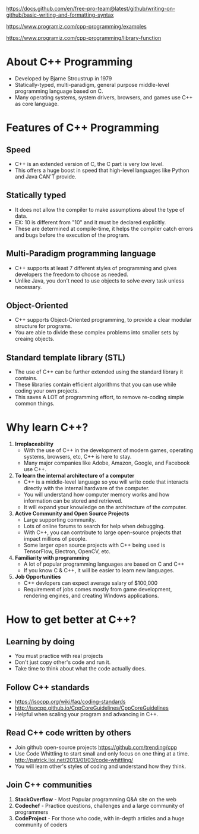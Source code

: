 https://docs.github.com/en/free-pro-team@latest/github/writing-on-github/basic-writing-and-formatting-syntax

https://www.programiz.com/cpp-programming/examples

https://www.programiz.com/cpp-programming/library-function


# About C++ Programming
- Developed by Bjarne Stroustrup in 1979
- Statically-typed, multi-paradigm, general purpose middle-level programming language based on C.
- Many operating systems, system drivers, browsers, and games use C++ as core language.

# Features of C++ Programming
## Speed
- C++ is an extended version of C, the C part is very low level. 
- This offers a huge boost in speed that high-level languages like Python and Java CAN'T provide.

## Statically typed
- It does not allow the compiler to make assumptions about the type of data.
- EX: 10 is different from "10" and it must be declared explicitly. 
- These are determined at compile-time, it helps the compiler catch errors and bugs before the execution of the program.

## Multi-Paradigm programming language
- C++ supports at least 7 different styles of programming and gives developers the freedom to choose as needed.
- Unlike Java, you don't need to use objects to solve every task unless necessary.

## Object-Oriented
- C++ supports Object-Oriented programming, to provide a clear modular structure for programs.
- You are able to divide these complex problems into smaller sets by creaing objects. 

## Standard template library (STL)
- The use of C++ can be further extended using the standard library it contains.
- These libraries contain efficient algorithms that you can use while coding your own projects. 
- This saves A LOT of programming effort, to remove re-coding simple common things. 


# Why learn C++?
1. **Irreplaceability**
   - With the use of C++ in the development of modern games, operating systems, browsers, etc, C++ is here to stay.
   - Many major companies like Adobe, Amazon, Google, and Facebook use C++.
2. **To learn the internal architecture of a computer**
   - C++ is a middle-level language so you will write code that interacts directly with the internal hardware of the computer.
   - You will understand how computer memory works and how information can be stored and retrieved.
   - It will expand your knowledge on the architecture of the computer.
3. **Active Community and Open Source Projects**
   - Large supporting community.
   - Lots of online forums to search for help when debugging. 
   - With C++, you can contribute to large open-source projects that impact millions of people.
   - Some larger open source projects with C++ being used is TensorFlow, Electron, OpenCV, etc.
4. **Familiarity with programming**
   - A lot of popular programming languages are based on C and C++
   - If you know C & C++, it will be easier to learn new languages.
5. **Job Opportunities**
   - C++ devlopers can expect average salary of $100,000
   - Requirement of jobs comes mostly from game development, rendering engines, and creating Windows applications. 
   
   
# How to get better at C++?
## Learning by doing
- You must practice with real projects
- Don't just copy other's code and run it.
- Take time to think about what the code actually does.

## Follow C++ standards
- https://isocpp.org/wiki/faq/coding-standards
- http://isocpp.github.io/CppCoreGuidelines/CppCoreGuidelines
- Helpful when scaling your program and advancing in C++.

## Read C++ code written by others
- Join github open-source projects https://github.com/trending/cpp
- Use Code Whittling to start small and only focus on one thing at a time. http://patrick.lioi.net/2013/01/03/code-whittling/
- You will learn other's styles of coding and understand how they think.

## Join C++ communities
1. **StackOverflow** - Most Popular programming Q&A site on the web
2. **Codechef** - Practice questions, challenges and a large community of programmers
3. **CodeProject** - For those who code, with in-depth articles and a huge community of coders
  
